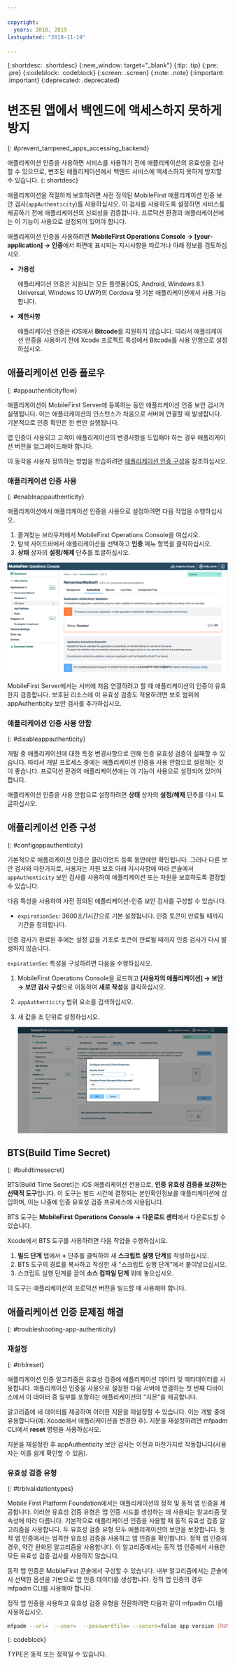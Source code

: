 ```yaml
---

copyright:
  years: 2018, 2019
lastupdated: "2018-11-19"

---
```


{:shortdesc: .shortdesc}
{:new_window: target="_blank"}
{:tip: .tip}
{:pre: .pre}
{:codeblock: .codeblock}
{:screen: .screen}
{:note: .note}
{:important: .important}
{:deprecated: .deprecated}

# 변조된 앱에서 백엔드에 액세스하지 못하게 방지
{: #prevent_tampered_apps_accessing_backend}

애플리케이션 인증을 사용하면 서비스를 사용하기 전에 애플리케이션의 유효성을 검사할 수 있으므로, 변조된 애플리케이션에서 백엔드 서비스에 액세스하지 못하게 방지할 수 있습니다.
{: shortdesc}

애플리케이션을 적절하게 보호하려면 사전 정의된 MobileFirst 애플리케이션 인증 보안 검사(``appAuthenticity``)를 사용하십시오. 이 검사를 사용하도록 설정하면 서비스를 제공하기 전에 애플리케이션의 신뢰성을 검증합니다. 프로덕션 환경의 애플리케이션에는 이 기능이 사용으로 설정되어 있어야 합니다.

애플리케이션 인증을 사용하려면 **MobileFirst Operations Console → [your-application] → 인증**에서 화면에 표시되는 지시사항을 따르거나 아래 정보를 검토하십시오.

* **가용성**

    애플리케이션 인증은 지원되는 모든 플랫폼(iOS, Android, Windows 8.1 Universal, Windows 10 UWP)의 Cordova 및 기본 애플리케이션에서 사용 가능합니다.

* **제한사항**

    애플리케이션 인증은 iOS에서 **Bitcode**를 지원하지 않습니다. 따라서 애플리케이션 인증을 사용하기 전에 Xcode 프로젝트 특성에서 Bitcode를 사용 안함으로 설정하십시오.

## 애플리케이션 인증 플로우
{: #appauthenticityflow}

애플리케이션이 MobileFirst Server에 등록하는 동안 애플리케이션 인증 보안 검사가 실행됩니다. 이는 애플리케이션의 인스턴스가 처음으로 서버에 연결할 때 발생합니다. 기본적으로 인증 확인은 한 번만 실행됩니다.

앱 인증이 사용되고 고객이 애플리케이션의 변경사항을 도입해야 하는 경우 애플리케이션 버전을 업그레이드해야 합니다.

이 동작을 사용자 정의하는 방법을 학습하려면 [애플리케이션 인증 구성](#configappauthenticity)을 참조하십시오.

### 애플리케이션 인증 사용
{: #enableappauthenticity}

애플리케이션에서 애플리케이션 인증을 사용으로 설정하려면 다음 작업을 수행하십시오.

1. 즐겨찾는 브라우저에서 MobileFirst Operations Console을 여십시오.
2. 탐색 사이드바에서 애플리케이션을 선택하고 **인증** 메뉴 항목을 클릭하십시오.
3. **상태** 상자의 **설정/해제** 단추를 토글하십시오.

![애플리케이션 인증 사용](/images/enable_application_authenticity.png)

MobileFirst Server에서는 서버에 처음 연결하려고 할 때 애플리케이션의 인증이 유효한지 검증합니다. 보호된 리소스에 이 유효성 검증도 적용하려면 보호 범위에 appAuthenticity 보안 검사를 추가하십시오.

### 애플리케이션 인증 사용 안함
{: #disableappauthenticity}

개발 중 애플리케이션에 대한 특정 변경사항으로 인해 인증 유효성 검증이 실패할 수 있습니다. 따라서 개발 프로세스 중에는 애플리케이션 인증을 사용 안함으로 설정하는 것이 좋습니다. 프로덕션 환경의 애플리케이션에는 이 기능이 사용으로 설정되어 있어야 합니다.

애플리케이션 인증을 사용 안함으로 설정하려면 **상태** 상자의 **설정/해제** 단추를 다시 토글하십시오.

## 애플리케이션 인증 구성
{: #configappauthenticity}

기본적으로 애플리케이션 인증은 클라이언트 등록 동안에만 확인됩니다. 그러나 다른 보안 검사와 마찬가지로, 사용자는 자원 보호 아래 지시사항에 따라 콘솔에서 ``appAuthenticity`` 보안 검사를 사용하여 애플리케이션 또는 자원을 보호하도록 결정할 수 있습니다.

다음 특성을 사용하여 사전 정의된 애플리케이션-인증 보안 검사를 구성할 수 있습니다.

* ``expirationSec``: 3600초/1시간으로 기본 설정됩니다. 인증 토큰이 만료될 때까지 기간을 정의합니다.

인증 검사가 완료된 후에는 설정 값을 기초로 토큰이 만료될 때까지 인증 검사가 다시 발생하지 않습니다.

``expirationSec`` 특성을 구성하려면 다음을 수행하십시오.

1. MobileFirst Operations Console을 로드하고 **[사용자의 애플리케이션] → 보안 → 보안 검사 구성**으로 이동하여 **새로 작성**을 클릭하십시오.
2. ``appAuthenticity`` 범위 요소를 검색하십시오.
3. 새 값을 초 단위로 설정하십시오.

    ![몇 초 내에 만기 구성](/images/configuring_expirationSec.png)

## BTS(Build Time Secret)
{: #buildtimesecret}

BTS(Build Time Secret)는 iOS 애플리케이션 전용으로, **인증 유효성 검증을 보강하는 선택적 도구**입니다. 이 도구는 빌드 시간에 결정되는 본인확인정보를 애플리케이션에 삽입하며, 이는 나중에 인증 유효성 검증 프로세스에 사용됩니다.

BTS 도구는 **MobileFirst Operations Console → 다운로드 센터**에서 다운로드할 수 있습니다.

Xcode에서 BTS 도구를 사용하려면 다음 작업을 수행하십시오.

1. **빌드 단계** 탭에서 **+** 단추를 클릭하여 새 **스크립트 실행 단계**를 작성하십시오.
2. BTS 도구의 경로를 복사하고 작성한 새 "스크립트 실행 단계"에서 붙여넣으십시오.
3. 스크립트 실행 단계를 끌어 **소스 컴파일 단계** 위에 놓으십시오.

이 도구는 애플리케이션의 프로덕션 버전을 빌드할 때 사용해야 합니다.

## 애플리케이션 인증 문제점 해결
{: #troubleshooting-app-authenticity}

### 재설정
{: #trblreset}

애플리케이션 인증 알고리즘은 유효성 검증에 애플리케이션 데이터 및 메타데이터를 사용합니다. 애플리케이션 인증을 사용으로 설정한 다음 서버에 연결하는 첫 번째 디바이스에서 이 데이터 중 일부를 포함하는 애플리케이션의 "지문"을 제공합니다.

알고리즘에 새 데이터를 제공하여 이러한 지문을 재설정할 수 있습니다. 이는 개발 중에 유용합니다(예: Xcode에서 애플리케이션을 변경한 후). 지문을 재설정하려면 mfpadm CLI에서 **reset** 명령을 사용하십시오.

지문을 재설정한 후 appAuthenticity 보안 검사는 이전과 마찬가지로 작동합니다(사용자는 이를 쉽게 확인할 수 있음).

### 유효성 검증 유형
{: #trblvalidationtypes}

Mobile First Platform Foundation에서는 애플리케이션의 정적 및 동적 앱 인증을 제공합니다. 이러한 유효성 검증 유형은 앱 인증 시드를 생성하는 데 사용되는 알고리즘 및 속성에 따라 다릅니다. 기본적으로 애플리케이션 인증을 사용할 때 동적 유효성 검증 알고리즘을 사용합니다. 두 유효성 검증 유형 모두 애플리케이션의 보안을 보장합니다. 동적 앱 인증에서는 엄격한 유효성 검증을 사용하고 앱 인증을 확인합니다. 정적 앱 인증의 경우, 약간 완화된 알고리즘을 사용합니다. 이 알고리즘에서는 동적 앱 인증에서 사용한 모든 유효성 검증 검사를 사용하지 않습니다.

동적 앱 인증은 MobileFirst 콘솔에서 구성할 수 있습니다. 내부 알고리즘에서는 콘솔에서 선택한 옵션을 기반으로 앱 인증 데이터를 생성합니다. 정적 앱 인증의 경우 mfpadm CLI를 사용해야 합니다.

정적 앱 인증을 사용하고 유효성 검증 유형을 전환하려면 다음과 같이 mfpadm CLI를 사용하십시오.

```bash
mfpadm --url=  --user=  --passwordfile= --secure=false app version [RUNTIME] [APPNAME] [ENVIRONMENT] [VERSION] set authenticity-validation TYPE
```
{: codeblock}

TYPE은 동적 또는 정적일 수 있습니다.
